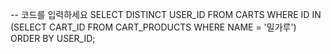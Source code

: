 -- 코드를 입력하세요
SELECT DISTINCT USER_ID
FROM CARTS
WHERE ID IN (SELECT CART_ID
                  FROM CART_PRODUCTS
                  WHERE NAME = '밀가루')
ORDER BY USER_ID;